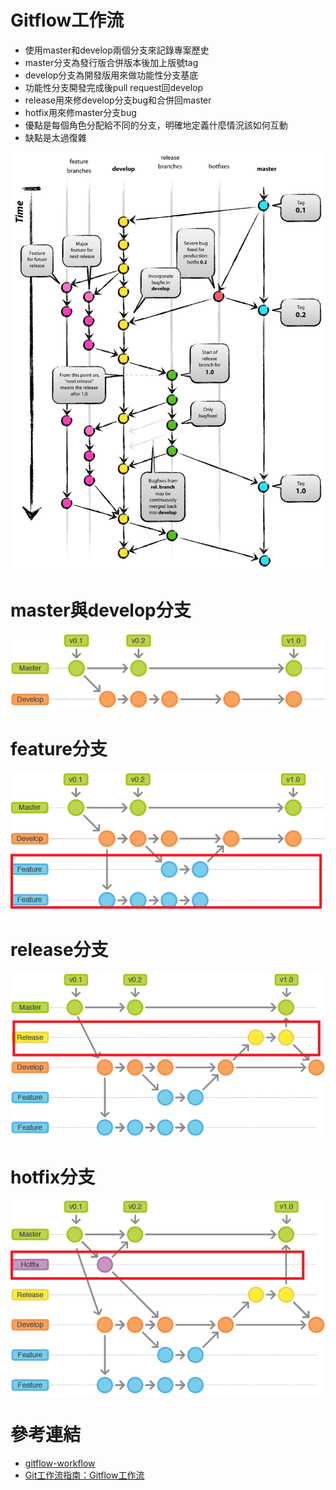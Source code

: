 # Gitflow工作流

* 使用master和develop兩個分支來記錄專案歷史
* master分支為發行版合併版本後加上版號tag
* develop分支為開發版用來做功能性分支基底
* 功能性分支開發完成後pull request回develop
* release用來修develop分支bug和合併回master
* hotfix用來修master分支bug
* 優點是每個角色分配給不同的分支，明確地定義什麼情況該如何互動
* 缺點是太過復雜

![Gitflow工作流](gitflow.png)

# master與develop分支
![master與develop分支](1.png)

# feature分支
![從develop分支開發feature branch](2.png)

# release分支
![release分支](3.png)

# hotfix分支
![hotfix分支](4.png)

# 參考連結
* [gitflow-workflow](https://www.atlassian.com/git/tutorials/comparing-workflows/gitflow-workflow)
* [Git工作流指南：Gitflow工作流](http://blog.jobbole.com/76867/)
